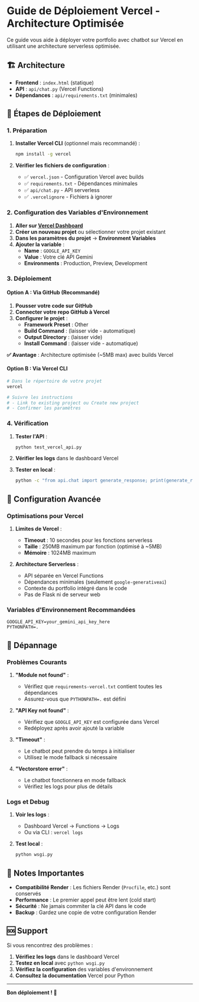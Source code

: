 # Guide de Déploiement Vercel - Architecture Optimisée

Ce guide vous aide à déployer votre portfolio avec chatbot sur Vercel en utilisant une architecture serverless optimisée.

## 🏗️ Architecture

- **Frontend** : `index.html` (statique)
- **API** : `api/chat.py` (Vercel Functions)
- **Dépendances** : `api/requirements.txt` (minimales)

## 🚀 Étapes de Déploiement

### 1. Préparation

1. **Installer Vercel CLI** (optionnel mais recommandé) :
   ```bash
   npm install -g vercel
   ```

2. **Vérifier les fichiers de configuration** :
   - ✅ `vercel.json` - Configuration Vercel avec builds
   - ✅ `requirements.txt` - Dépendances minimales
   - ✅ `api/chat.py` - API serverless
   - ✅ `.vercelignore` - Fichiers à ignorer

### 2. Configuration des Variables d'Environnement

1. **Aller sur [Vercel Dashboard](https://vercel.com/dashboard)**
2. **Créer un nouveau projet** ou sélectionner votre projet existant
3. **Dans les paramètres du projet** → **Environment Variables**
4. **Ajouter la variable** :
   - **Name** : `GOOGLE_API_KEY`
   - **Value** : Votre clé API Gemini
   - **Environments** : Production, Preview, Development

### 3. Déploiement

#### Option A : Via GitHub (Recommandé)

1. **Pousser votre code sur GitHub**
2. **Connecter votre repo GitHub à Vercel**
3. **Configurer le projet** :
   - **Framework Preset** : Other
   - **Build Command** : (laisser vide - automatique)
   - **Output Directory** : (laisser vide)
   - **Install Command** : (laisser vide - automatique)

**✅ Avantage** : Architecture optimisée (~5MB max) avec builds Vercel

#### Option B : Via Vercel CLI

```bash
# Dans le répertoire de votre projet
vercel

# Suivre les instructions
# - Link to existing project ou Create new project
# - Confirmer les paramètres
```

### 4. Vérification

1. **Tester l'API** :
   ```bash
   python test_vercel_api.py
   ```

2. **Vérifier les logs** dans le dashboard Vercel

3. **Tester en local** :
   ```bash
   python -c "from api.chat import generate_response; print(generate_response('Qui es-tu ?'))"
   ```

## 🔧 Configuration Avancée

### Optimisations pour Vercel

1. **Limites de Vercel** :
   - **Timeout** : 10 secondes pour les fonctions serverless
   - **Taille** : 250MB maximum par fonction (optimisé à ~5MB)
   - **Mémoire** : 1024MB maximum

2. **Architecture Serverless** :
   - API séparée en Vercel Functions
   - Dépendances minimales (seulement `google-generativeai`)
   - Contexte du portfolio intégré dans le code
   - Pas de Flask ni de serveur web

### Variables d'Environnement Recommandées

```env
GOOGLE_API_KEY=your_gemini_api_key_here
PYTHONPATH=.
```

## 🐛 Dépannage

### Problèmes Courants

1. **"Module not found"** :
   - Vérifiez que `requirements-vercel.txt` contient toutes les dépendances
   - Assurez-vous que `PYTHONPATH=.` est défini

2. **"API Key not found"** :
   - Vérifiez que `GOOGLE_API_KEY` est configurée dans Vercel
   - Redéployez après avoir ajouté la variable

3. **"Timeout"** :
   - Le chatbot peut prendre du temps à initialiser
   - Utilisez le mode fallback si nécessaire

4. **"Vectorstore error"** :
   - Le chatbot fonctionnera en mode fallback
   - Vérifiez les logs pour plus de détails

### Logs et Debug

1. **Voir les logs** :
   - Dashboard Vercel → Functions → Logs
   - Ou via CLI : `vercel logs`

2. **Test local** :
   ```bash
   python wsgi.py
   ```

## 📝 Notes Importantes

- **Compatibilité Render** : Les fichiers Render (`Procfile`, etc.) sont conservés
- **Performance** : Le premier appel peut être lent (cold start)
- **Sécurité** : Ne jamais commiter la clé API dans le code
- **Backup** : Gardez une copie de votre configuration Render

## 🆘 Support

Si vous rencontrez des problèmes :

1. **Vérifiez les logs** dans le dashboard Vercel
2. **Testez en local** avec `python wsgi.py`
3. **Vérifiez la configuration** des variables d'environnement
4. **Consultez la documentation** Vercel pour Python

---

**Bon déploiement ! 🚀** 